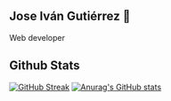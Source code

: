 ## Jose Iván Gutiérrez 👋

Web developer


## Github Stats
[![GitHub Streak](https://streak-stats.demolab.com/?user=josenimba)](https://git.io/streak-stats)
[![Anurag's GitHub stats](https://github-readme-stats.vercel.app/api?username=josenimba)](https://github.com/anuraghazra/github-readme-stats)
<!--
**josenimba/josenimba** is a ✨ _special_ ✨ repository because its `README.md` (this file) appears on your GitHub profile.

Here are some ideas to get you started:

- 🔭 I’m currently working on ...
- 🌱 I’m currently learning ...
- 👯 I’m looking to collaborate on ...
- 🤔 I’m looking for help with ...
- 💬 Ask me about ...
- 📫 How to reach me: ...
- 😄 Pronouns: ...
- ⚡ Fun fact: ...
-->
